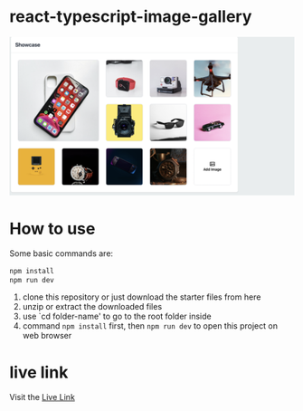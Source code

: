 # react-typescript-image-gallery
![react-typescript-image-gallery](/src/assets/image-gallery.png)

# How to use
Some basic commands are:
```
npm install
npm run dev
```
1. clone this repository or just download the starter files from here
1. unzip or extract the downloaded files
1. use `cd folder-name' to go to the root folder inside
1. command `npm install` first, then `npm run dev`  to open this project on web browser

# live link 
 Visit the [Live Link](https://658edc155e2c05bcc5fdfd52--guileless-phoenix-b3fe2c.netlify.app//)


